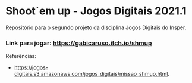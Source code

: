 # Shoot`em up - Jogos Digitais 2021.1

Repositório para o segundo projeto da disciplina Jogos Digitais do Insper.

### Link para jogar: https://gabicaruso.itch.io/shmup

Referências:
  - https://jogos-digitais.s3.amazonaws.com/jogos_digitais/missao_shmup.html.
